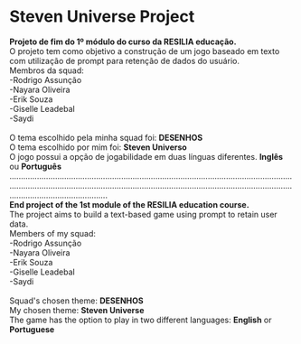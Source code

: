 # Steven Universe Project
<strong>Projeto de fim do 1º módulo do curso da RESILIA educação.</strong><br>
O projeto tem como objetivo a construção de um jogo baseado em texto com utilização de prompt para retenção de dados do usuário.<br>
Membros da squad:<br>
-Rodrigo Assunção <br>
-Nayara Oliveira<br>
-Erik Souza<br>
-Giselle Leadebal<br>
-Saydi<br>
<br>
O tema escolhido pela minha squad foi: <strong>DESENHOS</strong><br>
O tema escolhido por mim foi: <strong>Steven Universo</strong><br>
O jogo possui a opção de jogabilidade em duas línguas diferentes. <strong>Inglês</strong> ou <strong>Português</strong>
...................................................................................................................................................................................................................................................................................................<br>
<strong>End project of the 1st module of the RESILIA education course.</strong><br>
The project aims to build a text-based game using prompt to retain user data.<br>
Members of my squad:<br>
-Rodrigo Assunção <br>
-Nayara Oliveira<br>
-Erik Souza<br>
-Giselle Leadebal<br>
-Saydi<br>
<br>
Squad's chosen theme: <strong>DESENHOS</strong><br>
My chosen theme: <strong>Steven Universe</strong><br>
The game has the option to play in two different languages: <strong>English</strong> or <strong>Portuguese</strong>
